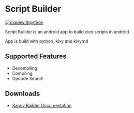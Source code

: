 # Script Builder

[![madewithpython](https://forthebadge.com/images/badges/made-with-python.svg)](https://github.com/360modder)

Script Builder is an android app to build cleo scripts in android

App is build with python, kivy and kivymd

## Supported Features

- Decompiling
- Compiling
- Opcode Search

## Downloads

- [Sanny Builder Documentation](https://github.com/360modder/script-builder/raw/main/ignore/Sanny%20Builder%20Documentation.zip)
